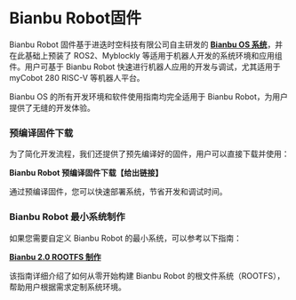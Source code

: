 # Bianbu Robot固件

Bianbu Robot 固件基于进迭时空科技有限公司自主研发的 [**Bianbu OS 系统**](https://bianbu.spacemit.com/)，并在此基础上预装了 ROS2、Myblockly 等适用于机器人开发的系统环境和应用组件。用户可基于 Bianbu Robot 快速进行机器人应用的开发与调试，尤其适用于 myCobot 280 RISC-V 等机器人平台。

Bianbu OS 的所有开发环境和软件使用指南均完全适用于 Bianbu Robot，为用户提供了无缝的开发体验。

### **预编译固件下载**

为了简化开发流程，我们还提供了预先编译好的固件，用户可以直接下载并使用：

**Bianbu Robot 预编译固件下载【给出链接】**

通过预编译固件，您可以快速部署系统，节省开发和调试时间。

### **Bianbu Robot 最小系统制作**

如果您需要自定义 Bianbu Robot 的最小系统，可以参考以下指南：

**[Bianbu 2.0 ROOTFS 制作](https://bianbu.spacemit.com/system_integration/bianbu_2.0_rootfs_create)**

该指南详细介绍了如何从零开始构建 Bianbu Robot 的根文件系统（ROOTFS），帮助用户根据需求定制系统环境。
